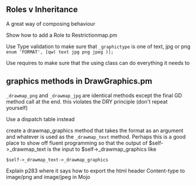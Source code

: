 ## Roles v Inheritance

A great way of composing behaviour

Show how to add a Role to Restrictionmap.pm

Use Type validation to make sure that `_graphictype` is one of text, jpg or png
`enum 'FORMAT', [qw( text jpg png jpeg )];`

Use requires to make sure that the using class can do everything it needs to

## graphics methods in DrawGraphics.pm

`_drawmap_png` and `_drawmap_jpg` are identical methods
except the final GD method call at the end. this violates
the DRY principle (don't repeat yourself)

Use a dispatch table instead

create a drawmap_graphics method that takes the format as an argument
and whatever is used as the `_drawmap_text` method.
Perhaps this is a good place to show off fluent programming so that
the output of $self->_drawmap_text is the input to $self->_drawmap_graphics
like
```
$self->_drawmap_text->_drawmap_graphics
```

Explain p283 where it says how to export the html header Content-type
to image/png and image/jpeg in Mojo
